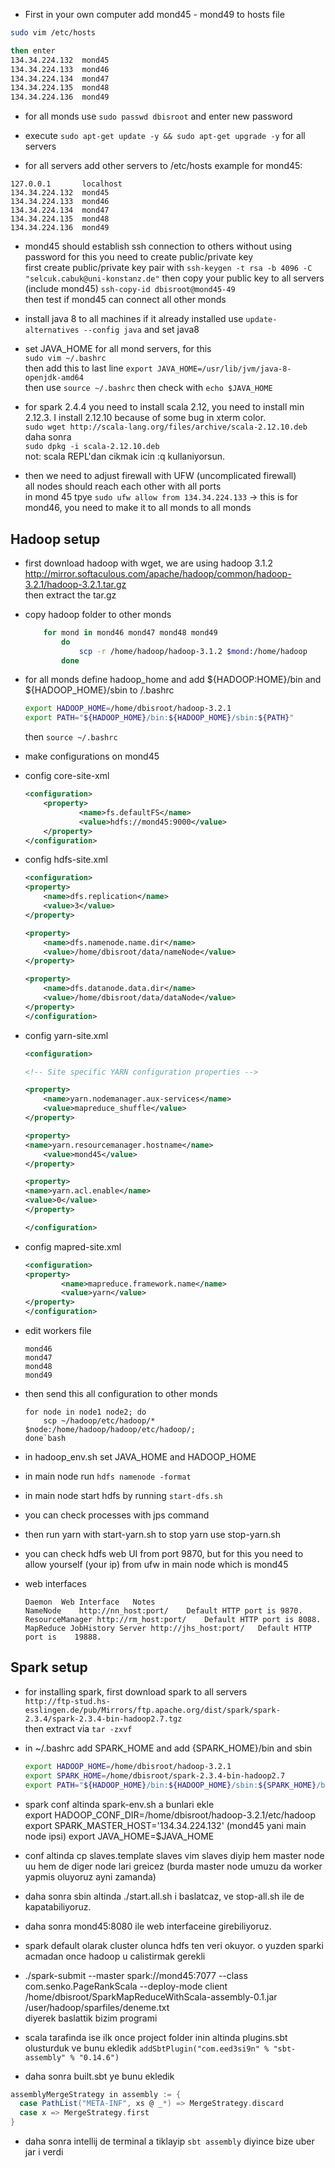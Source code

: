 + First in your own computer add mond45 - mond49 to hosts file
```bash
sudo vim /etc/hosts

then enter
134.34.224.132  mond45
134.34.224.133  mond46
134.34.224.134  mond47
134.34.224.135  mond48
134.34.224.136  mond49
```

* for all monds use `sudo passwd dbisroot` and enter new password

* execute `sudo apt-get update -y && sudo apt-get upgrade -y` for all servers

* for all servers add other servers to /etc/hosts example for mond45:
```
127.0.0.1       localhost
134.34.224.132  mond45
134.34.224.133  mond46
134.34.224.134  mond47
134.34.224.135  mond48
134.34.224.136  mond49
```

* mond45 should establish ssh connection to others without using password for this you need to create public/private key  
first create public/private key pair with
`ssh-keygen -t rsa -b 4096 -C "selcuk.cabuk@uni-konstanz.de"`
then copy your public key to all servers (include mond45)
`ssh-copy-id dbisroot@mond45-49`  
then test if mond45 can connect all other monds

* install java 8 to all machines if it already installed use `update-alternatives --config java` and set java8 

* set JAVA_HOME for all mond servers, for this  
`sudo vim ~/.bashrc`  
then add this to last line
`export JAVA_HOME=/usr/lib/jvm/java-8-openjdk-amd64`  
then use `source ~/.bashrc` then check with `echo $JAVA_HOME`  

* for spark 2.4.4 you need to install scala 2.12, you need to install min 2.12.3. I install 2.12.10 because of some bug in xterm color.  
`sudo wget http://scala-lang.org/files/archive/scala-2.12.10.deb` daha sonra  
`sudo dpkg -i scala-2.12.10.deb`  
not: scala REPL'dan cikmak icin :q kullaniyorsun.

* then we need to adjust firewall with UFW (uncomplicated firewall)  
all nodes should reach each other with all ports  
in mond 45 tpye `sudo ufw allow from 134.34.224.133` -> this is for mond46, you need to make it to all monds to all monds  

## Hadoop setup
* first download hadoop with wget, we are using hadoop 3.1.2  
http://mirror.softaculous.com/apache/hadoop/common/hadoop-3.2.1/hadoop-3.2.1.tar.gz  
then extract the tar.gz

* copy hadoop folder to other monds
    ```bash
        for mond in mond46 mond47 mond48 mond49
            do
                scp -r /home/hadoop/hadoop-3.1.2 $mond:/home/hadoop
            done
    ```

* for all monds define hadoop_home and add ${HADOOP:HOME}/bin and ${HADOOP_HOME}/sbin to /.bashrc
    ```bash
    export HADOOP_HOME=/home/dbisroot/hadoop-3.2.1
    export PATH="${HADOOP_HOME}/bin:${HADOOP_HOME}/sbin:${PATH}"
    ```
    then `source ~/.bashrc`
* make configurations on mond45

* config core-site-xml
    ```xml
    <configuration>
        <property>
                <name>fs.defaultFS</name>
                <value>hdfs://mond45:9000</value>
        </property>
    </configuration>
    ```

* config hdfs-site.xml
    ```xml
    <configuration>
	<property>
		<name>dfs.replication</name>
		<value>3</value>
	</property>

	<property>
		<name>dfs.namenode.name.dir</name>
		<value>/home/dbisroot/data/nameNode</value>
	</property>

	<property>
		<name>dfs.datanode.data.dir</name>
		<value>/home/dbisroot/data/dataNode</value>
	</property>
    </configuration>
    ```

* config yarn-site.xml
    ```xml
    <configuration>

    <!-- Site specific YARN configuration properties -->

    <property>
        <name>yarn.nodemanager.aux-services</name>
        <value>mapreduce_shuffle</value>
    </property>

    <property>
	<name>yarn.resourcemanager.hostname</name>
        <value>mond45</value>
    </property>

    <property>
	<name>yarn.acl.enable</name>
	<value>0</value>
    </property>

    </configuration>
    ```
* config mapred-site.xml
    ```xml
    <configuration>
    <property>
            <name>mapreduce.framework.name</name>
            <value>yarn</value>
    </property>
    </configuration>
    ```

* edit workers file
    ```
    mond46
    mond47
    mond48
    mond49
    ```

* then send this all configuration to other monds
    ```
    for node in node1 node2; do
        scp ~/hadoop/etc/hadoop/* $node:/home/hadoop/hadoop/etc/hadoop/;
    done`bash
    ```

* in hadoop_env.sh set JAVA_HOME and HADOOP_HOME

* in main node run `hdfs namenode -format`

* in main node start hdfs by running `start-dfs.sh`

* you can check processes with jps command

* then run yarn with start-yarn.sh to stop yarn use stop-yarn.sh

* you can check hdfs web UI from port 9870, but for this you need to allow yourself (your ip) from ufw in main node which is mond45

* web interfaces
    ```
    Daemon	Web Interface	Notes
    NameNode	http://nn_host:port/	Default HTTP port is 9870.
    ResourceManager	http://rm_host:port/	Default HTTP port is 8088.
    MapReduce JobHistory Server	http://jhs_host:port/	Default HTTP port is    19888.
    ```

## Spark setup

* for installing spark, first download spark to all servers  
`http://ftp-stud.hs-esslingen.de/pub/Mirrors/ftp.apache.org/dist/spark/spark-2.3.4/spark-2.3.4-bin-hadoop2.7.tgz`  
then extract via `tar -zxvf `

* in ~/.bashrc add SPARK_HOME and add {SPARK_HOME}/bin and sbin
    ```bash
    export HADOOP_HOME=/home/dbisroot/hadoop-3.2.1
    export SPARK_HOME=/home/dbisroot/spark-2.3.4-bin-hadoop2.7
    export PATH="${HADOOP_HOME}/bin:${HADOOP_HOME}/sbin:${SPARK_HOME}/bin:${SPARK_HOME}/sbin:${PATH}"
    ```

* spark conf altinda spark-env.sh a bunlari ekle  
export HADOOP_CONF_DIR=/home/dbisroot/hadoop-3.2.1/etc/hadoop  
export SPARK_MASTER_HOST='134.34.224.132'  (mond45 yani main node ipsi)
export JAVA_HOME=$JAVA_HOME

* conf altinda
cp slaves.template slaves vim slaves diyip hem master node uu hem de diger node lari greicez (burda master node umuzu da worker yapmis oluyoruz ayni zamanda)

* daha sonra sbin altinda ./start.all.sh i baslatcaz, ve stop-all.sh ile de kapatabiliyoruz.

* daha sonra mond45:8080 ile web interfaceine girebiliyoruz.

* spark default olarak cluster olunca hdfs ten veri okuyor. o yuzden sparki acmadan once hadoop u calistirmak gerekli

* ./spark-submit --master spark://mond45:7077 --class com.senko.PageRankScala --deploy-mode client /home/dbisroot/SparkMapReduceWithScala-assembly-0.1.jar /user/hadoop/sparfiles/deneme.txt  
diyerek baslattik bizim programi

* scala tarafinda ise ilk once project folder inin altinda plugins.sbt olusturduk ve bunu ekledik `addSbtPlugin("com.eed3si9n" % "sbt-assembly" % "0.14.6")`  

* daha sonra built.sbt ye bunu ekledik
```scala
assemblyMergeStrategy in assembly := {
  case PathList("META-INF", xs @ _*) => MergeStrategy.discard
  case x => MergeStrategy.first
}
```

* daha sonra intellij de terminal a tiklayip
`sbt assembly` diyince bize uber jar i verdi









